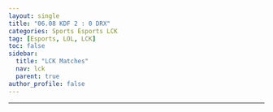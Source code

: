 ```yaml
---
layout: single
title: "06.08 KDF 2 : 0 DRX"
categories: Sports Esports LCK
tag: [Esports, LOL, LCK]
toc: false
sidebar:
  title: "LCK Matches"
  nav: lck
  parent: true
author_profile: false
---
```

<div id ="all"></div>


---

<script>
  const match = 1;
  function set(val){
    var set = 1;
    console.log('wow')
    var date_info = '{{page.name}}'.substr(0, 10);

    const xhr = new XMLHttpRequest();

    xhr.open('GET', "/data/esports/lck/lck-matches.json", true);

    xhr.onload = function(){
      if(this.status === 200) {
        // console.log(this.responseText);

        const lol = JSON.parse(this.responseText);

        let all = '';

        lol.forEach(function(lol){
          if (lol.Date == date_info && lol.Match == match) {
            all += `
              <div id="set${set}" class="match-esports">
                <div id="win" class="esports-win${lol.Winner}"></div>
                <div class="esports-team1">
                  <img src="/images/esports/lol/lck/${lol.Blue}-logo.png"/>
                  <span style="float:left;margin-left:7.5vmin;">${lol.Blue}</span>
                </div>
                <div class="esports-team2">
                  <img src="/images/esports/lol/lck/${lol.Red}-logo.png"/>
                  <span style="float:right;margin-right:7.5vmin;">${lol.Red}</span>
                </div>
                <div class="esports-set">
                  <span>SET</span><br>
                  <span>${lol.Set}</span>
                </div>
                  <div id="bluePicks1" class="esports-champion1">
                    <img src="/images/esports/lol/Champions/${lol.bluePicks1}.png" style="transform: scaleX(-1);"/>
                  </div>
                  <div id="bluePlayer1" class="esports-player1">
                    <span style="float:left;margin-left:1vmin;">${lol.bluePlayer1}</span>
                  </div>
                  <div id="redPicks1" class="esports-champion2">
                    <img src="/images/esports/lol/Champions/${lol.redPicks1}.png" style="transform: scaleX();"/>
                  </div>
                  <div id="redPlayer1" class="esports-player2">
                    <span style="float:right;margin-right:1vmin;">${lol.redPlayer1}</span>
                  </div>
                  <div id="bluePicks2" class="esports-champion1">
                    <img src="/images/esports/lol/Champions/${lol.bluePicks2}.png" style="transform: scaleX(-1);"/>
                  </div>
                  <div id="bluePlayer2" class="esports-player1">
                    <span style="float:left;margin-left:1vmin;">${lol.bluePlayer2}</span>
                  </div>
                  <div id="redPicks2" class="esports-champion2">
                    <img src="/images/esports/lol/Champions/${lol.redPicks2}.png" style="transform: scaleX();"/>
                  </div>
                  <div id="redPlayer2" class="esports-player2">
                    <span style="float:right;margin-right:1vmin;">${lol.redPlayer2}</span>
                  </div>
                  <div id="bluePicks3" class="esports-champion1">
                    <img src="/images/esports/lol/Champions/${lol.bluePicks3}.png" style="transform: scaleX(-1);"/>
                  </div>
                  <div id="bluePlayer3" class="esports-player1">
                    <span style="float:left;margin-left:1vmin;">${lol.bluePlayer3}</span>
                  </div>
                  <div id="redPicks3" class="esports-champion2">
                    <img src="/images/esports/lol/Champions/${lol.redPicks3}.png" style="transform: scaleX();"/>
                  </div>
                  <div id="redPlayer3" class="esports-player2">
                    <span style="float:right;margin-right:1vmin;">${lol.redPlayer3}</span>
                  </div>
                  <div id="bluePicks4" class="esports-champion1">
                    <img src="/images/esports/lol/Champions/${lol.bluePicks4}.png" style="transform: scaleX(-1);"/>
                  </div>
                  <div id="bluePlayer4" class="esports-player1">
                    <span style="float:left;margin-left:1vmin;">${lol.bluePlayer4}</span>
                  </div>
                  <div id="redPicks4" class="esports-champion2">
                    <img src="/images/esports/lol/Champions/${lol.redPicks4}.png" style="transform: scaleX(-1);"/>
                  </div>
                  <div id="redPlayer4" class="esports-player2">
                    <span style="float:right;margin-right:1vmin;">${lol.redPlayer4}</span>
                  </div>
                  <div id="bluePicks5" class="esports-champion1">
                    <img src="/images/esports/lol/Champions/${lol.bluePicks5}.png" style="transform: scaleX(-1);"/>
                  </div>
                  <div id="bluePlayer5" class="esports-player1">
                    <span style="float:left;margin-left:1vmin;">${lol.bluePlayer5}</span>
                  </div>
                  <div id="redPicks5" class="esports-champion2">
                    <img src="/images/esports/lol/Champions/${lol.redPicks5}.png" style="transform: scaleX();"/>
                  </div>
                  <div id="redPlayer5" class="esports-player2">
                    <span style="float:right;margin-right:1vmin;">${lol.redPlayer5}</span>
                  </div>
                  <div class="esports-ban-slash1">
                    <i class="fas fa-slash fa-rotate-90 fa-lg" style="color:red;"></i>
                    <i class="fas fa-slash fa-rotate-90 fa-lg" style="color:red;"></i>
                    <i class="fas fa-slash fa-rotate-90 fa-lg" style="color:red;"></i>
                    <i class="fas fa-slash fa-rotate-90 fa-lg" style="color:red;"></i>
                    <i class="fas fa-slash fa-rotate-90 fa-lg" style="color:red;"></i>
                  </div>
                  <div class="esports-ban-slash2">
                    <i class="fas fa-slash fa-rotate-90 fa-lg" style="color:red;"></i>
                    <i class="fas fa-slash fa-rotate-90 fa-lg" style="color:red;"></i>
                    <i class="fas fa-slash fa-rotate-90 fa-lg" style="color:red;"></i>
                    <i class="fas fa-slash fa-rotate-90 fa-lg" style="color:red;"></i>
                    <i class="fas fa-slash fa-rotate-90 fa-lg" style="color:red;"></i>
                  </div>
                  <div id="blueBans1" class="esports-ban1" style="margin-left:0.8vmin;">
                    <img src="/images/esports/lol/Champions/${lol.blueBans1}.png" style="transform: scaleX(-1);"/>
                  </div>
                  <div id="blueBans2" class="esports-ban1">
                    <img src="/images/esports/lol/Champions/${lol.blueBans2}.png" style="transform: scaleX(-1);"/>
                  </div>
                  <div id="blueBans3" class="esports-ban1">
                    <img src="/images/esports/lol/Champions/${lol.blueBans3}.png" style="transform: scaleX(-1);"/>
                  </div>
                  <div id="blueBans4" class="esports-ban1">
                    <img src="/images/esports/lol/Champions/${lol.blueBans4}.png" style="transform: scaleX(-1);"/>
                  </div>
                  <div id="blueBans5" class="esports-ban1">
                    <img src="/images/esports/lol/Champions/${lol.blueBans5}.png" style="transform: scaleX();"/>
                  </div>
                  <div id="redBans1" class="esports-ban2" style="margin-right:0.8vmin;">
                    <img src="/images/esports/lol/Champions/${lol.redBans1}.png" style="transform: scaleX();"/>
                  </div>
                  <div id="redBans2" class="esports-ban2">
                    <img src="/images/esports/lol/Champions/${lol.redBans2}.png" style="transform: scaleX(-1);"/>
                  </div>
                  <div id="redBans3" class="esports-ban2">
                    <img src="/images/esports/lol/Champions/${lol.redBans3}.png" style="transform: scaleX(-1);"/>
                  </div>
                  <div id="redBans4" class="esports-ban2">
                    <img src="/images/esports/lol/Champions/${lol.redBans4}.png" style="transform: scaleX(-1);"/>
                  </div>
                  <div id="redBans5" class="esports-ban2">
                    <img src="/images/esports/lol/Champions/${lol.redBans5}.png" style="transform: scaleX();"/>
                  </div>
                  <div id="coach1" class="esports-coach1">${lol.Coach1}</div>
                  <div id="coach2" class="esports-coach2">${lol.Coach2}</div>
              </div>
            `;
            console.log(all, set)
            set += 1;
          }
        });

        document.getElementById('all').innerHTML = all;
      }
    }

    xhr.send();
  }
  set();
</script>